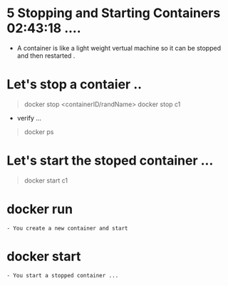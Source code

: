 # 5 Stopping and Starting Containers    02:43:18    .... 


- A container is like a light weight vertual machine so it can be stopped and then restarted .


# Let's stop a contaier .. 

> docker stop <containerID/randName> 
> docker stop c1 


- verify ... 
> docker ps 


# Let's start the stoped container ... 

> docker start c1  

























# docker run 
    - You create a new container and start 
# docker start 
    - You start a stopped container ...